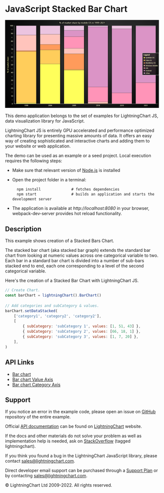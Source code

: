 # JavaScript Stacked Bar Chart

![JavaScript Stacked Bar Chart](stackedBars-darkGold.png)

This demo application belongs to the set of examples for LightningChart JS, data visualization library for JavaScript.

LightningChart JS is entirely GPU accelerated and performance optimized charting library for presenting massive amounts of data. It offers an easy way of creating sophisticated and interactive charts and adding them to your website or web application.

The demo can be used as an example or a seed project. Local execution requires the following steps:

-   Make sure that relevant version of [Node.js](https://nodejs.org/en/download/) is installed
-   Open the project folder in a terminal:

          npm install              # fetches dependencies
          npm start                # builds an application and starts the development server

-   The application is available at _http://localhost:8080_ in your browser, webpack-dev-server provides hot reload functionality.


## Description

This example shows creation of a Stacked Bars Chart.

The stacked bar chart (aka stacked bar graph) extends the standard bar chart from looking at numeric values across one categorical variable to two. Each bar in a standard bar chart is divided into a number of sub-bars stacked end to end, each one corresponding to a level of the second categorical variable.

Here's the creation of a Stacked Bar Chart with LightningChart JS.

```javascript
// Create Chart.
const barChart = lightningChart().BarChart()

// Add categories and subCategory & values.
barChart.setDataStacked(
    ['category1', 'category2', 'category2'],
    [
        { subCategory: 'subCategory 1', values: [1, 51, 43] },
        { subCategory: 'subCategory 2', values: [66, 18, 1] },
        { subCategory: 'subCategory 3', values: [1, 7, 20] },
    ],
)
```


## API Links

* [Bar chart]
* [Bar chart Value Axis]
* [Bar chart Category Axis]


## Support

If you notice an error in the example code, please open an issue on [GitHub][0] repository of the entire example.

Official [API documentation][1] can be found on [LightningChart][2] website.

If the docs and other materials do not solve your problem as well as implementation help is needed, ask on [StackOverflow][3] (tagged lightningchart).

If you think you found a bug in the LightningChart JavaScript library, please contact sales@lightningchart.com.

Direct developer email support can be purchased through a [Support Plan][4] or by contacting sales@lightningchart.com.

[0]: https://github.com/Arction/
[1]: https://lightningchart.com/lightningchart-js-api-documentation/
[2]: https://lightningchart.com
[3]: https://stackoverflow.com/questions/tagged/lightningchart
[4]: https://lightningchart.com/support-services/

© LightningChart Ltd 2009-2022. All rights reserved.


[Bar chart]: https://lightningchart.com/js-charts/api-documentation/v6.1.0/classes/BarChart.html
[Bar chart Value Axis]: https://lightningchart.com/js-charts/api-documentation/v6.1.0/classes/BarChartValueAxis.html
[Bar chart Category Axis]: https://lightningchart.com/js-charts/api-documentation/v6.1.0/classes/BarChartCategoryAxis.html

